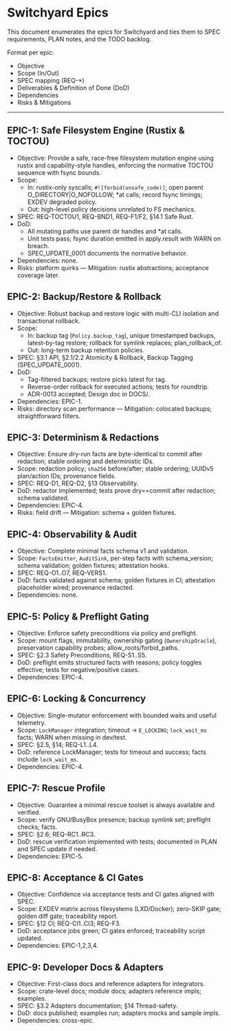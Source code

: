 # Switchyard Epics

This document enumerates the epics for Switchyard and ties them to SPEC requirements, PLAN notes, and the TODO backlog.

Format per epic:

- Objective
- Scope (In/Out)
- SPEC mapping (REQ-*)
- Deliverables & Definition of Done (DoD)
- Dependencies
- Risks & Mitigations

---

## EPIC-1: Safe Filesystem Engine (Rustix & TOCTOU)

- Objective: Provide a safe, race-free filesystem mutation engine using rustix and capability-style handles, enforcing the normative TOCTOU sequence with fsync bounds.
- Scope:
  - In: rustix-only syscalls; `#![forbid(unsafe_code)]`; open parent O_DIRECTORY|O_NOFOLLOW; *at calls; record fsync timings; EXDEV degraded policy.
  - Out: high-level policy decisions unrelated to FS mechanics.
- SPEC: REQ-TOCTOU1, REQ-BND1, REQ-F1/F2, §14.1 Safe Rust.
- DoD:
  - All mutating paths use parent dir handles and *at calls.
  - Unit tests pass; fsync duration emitted in apply.result with WARN on breach.
  - SPEC_UPDATE_0001 documents the normative behavior.
- Dependencies: none.
- Risks: platform quirks — Mitigation: rustix abstractions; acceptance coverage later.

## EPIC-2: Backup/Restore & Rollback

- Objective: Robust backup and restore logic with multi-CLI isolation and transactional rollback.
- Scope:
  - In: backup tag (`Policy.backup_tag`), unique timestamped backups, latest-by-tag restore; rollback for symlink replaces; plan_rollback_of.
  - Out: long-term backup retention policies.
- SPEC: §3.1 API, §2.1/2.2 Atomicity & Rollback, Backup Tagging (SPEC_UPDATE_0001).
- DoD:
  - Tag-filtered backups; restore picks latest for tag.
  - Reverse-order rollback for executed actions; tests for roundtrip.
  - ADR-0013 accepted; Design doc in DOCS/.
- Dependencies: EPIC-1.
- Risks: directory scan performance — Mitigation: colocated backups; straightforward filters.

## EPIC-3: Determinism & Redactions

- Objective: Ensure dry-run facts are byte-identical to commit after redaction; stable ordering and deterministic IDs.
- Scope: redaction policy; `sha256` before/after; stable ordering; UUIDv5 plan/action IDs; provenance fields.
- SPEC: REQ-D1, REQ-D2, §13 Observability.
- DoD: redactor implemented; tests prove dry==commit after redaction; schema validated.
- Dependencies: EPIC-4.
- Risks: field drift — Mitigation: schema + golden fixtures.

## EPIC-4: Observability & Audit

- Objective: Complete minimal facts schema v1 and validation.
- Scope: `FactsEmitter`, `AuditSink`, per-step facts with schema_version; schema validation; golden fixtures; attestation hooks.
- SPEC: REQ-O1..O7, REQ-VERS1.
- DoD: facts validated against schema; golden fixtures in CI; attestation placeholder wired; provenance redacted.
- Dependencies: none.

## EPIC-5: Policy & Preflight Gating

- Objective: Enforce safety preconditions via policy and preflight.
- Scope: mount flags, immutability, ownership gating (`OwnershipOracle`), preservation capability probes; allow_roots/forbid_paths.
- SPEC: §2.3 Safety Preconditions, REQ-S1..S5.
- DoD: preflight emits structured facts with reasons; policy toggles effective; tests for negative/positive cases.
- Dependencies: EPIC-4.

## EPIC-6: Locking & Concurrency

- Objective: Single-mutator enforcement with bounded waits and useful telemetry.
- Scope: `LockManager` integration; timeout → `E_LOCKING`; `lock_wait_ms` facts; WARN when missing in dev/test.
- SPEC: §2.5, §14; REQ-L1..L4.
- DoD: reference LockManager; tests for timeout and success; facts include `lock_wait_ms`.
- Dependencies: EPIC-4.

## EPIC-7: Rescue Profile

- Objective: Guarantee a minimal rescue toolset is always available and verified.
- Scope: verify GNU/BusyBox presence; backup symlink set; preflight checks; facts.
- SPEC: §2.6; REQ-RC1..RC3.
- DoD: rescue verification implemented with tests; documented in PLAN and SPEC update if needed.
- Dependencies: EPIC-5.

## EPIC-8: Acceptance & CI Gates

- Objective: Confidence via acceptance tests and CI gates aligned with SPEC.
- Scope: EXDEV matrix across filesystems (LXD/Docker); zero-SKIP gate; golden diff gate; traceability report.
- SPEC: §12 CI; REQ-CI1..CI3; REQ-F3.
- DoD: acceptance jobs green; CI gates enforced; traceability script updated.
- Dependencies: EPIC-1,2,3,4.

## EPIC-9: Developer Docs & Adapters

- Objective: First-class docs and reference adapters for integrators.
- Scope: crate-level docs; module docs; adapters reference impls; examples.
- SPEC: §3.2 Adapters documentation; §14 Thread-safety.
- DoD: docs published; examples run; adapters mocks and sample impls.
- Dependencies: cross-epic.
